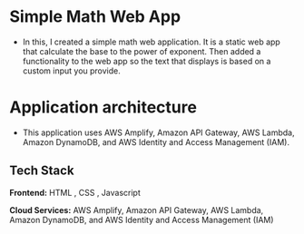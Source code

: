 # Simple Math Web App

- In this, I created a simple math web application. It is a static web app that calculate the base to the power of exponent. Then added a  functionality to the web app so the text that displays is based on a custom input you provide.

# Application architecture

- This application uses AWS Amplify, Amazon API Gateway, AWS Lambda, Amazon DynamoDB, and AWS Identity and Access Management (IAM).
## Tech Stack

**Frontend:** HTML , CSS , Javascript

**Cloud Services:** AWS Amplify, Amazon API Gateway, AWS Lambda, Amazon DynamoDB, and AWS Identity and Access Management (IAM)

